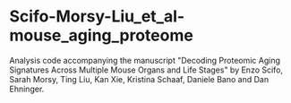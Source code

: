 # Scifo-Morsy-Liu_et_al-mouse_aging_proteome
Analysis code accompanying the manuscript "Decoding Proteomic Aging Signatures Across Multiple Mouse Organs and Life Stages" by Enzo Scifo, Sarah Morsy, Ting Liu, Kan Xie, Kristina Schaaf, Daniele Bano and Dan Ehninger.
